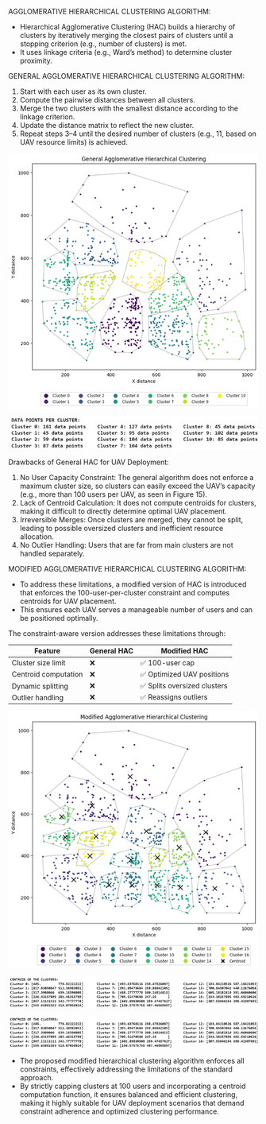AGGLOMERATIVE HIERARCHICAL CLUSTERING ALGORITHM:
- Hierarchical Agglomerative Clustering (HAC) builds a hierarchy of clusters by iteratively merging the closest pairs of clusters until a stopping criterion (e.g., number of clusters) is met.
-  It uses linkage criteria (e.g., Ward’s method) to determine cluster proximity.

GENERAL AGGLOMERATIVE HIERARCHICAL CLUSTERING ALGORITHM:
1. Start with each user as its own cluster.
2. Compute the pairwise distances between all clusters.
3. Merge the two clusters with the smallest distance according to the linkage criterion.
4. Update the distance matrix to reflect the new cluster.
5. Repeat steps 3–4 until the desired number of clusters (e.g., 11, based on UAV resource limits) is achieved.

![Result of General Hierarchical Agglomerative Clustering Alogorithm:](https://github.com/Janaprasath/UAV-Assisted-Wireless-Coverage--Clustering-Algorithms-for-Optimized-UAV-Deployment/blob/main/src/Hierarchical%20Clustering/General%20Hierarchical%20Clustering%20Algorithm/Result%20of%20General%20Agglomerative%20Hierarchical%20Clustering%20Algorithm.png)

![Number of users in each cluster determined by General Hierarchical Agglomerative Clustering Alogorithm](https://github.com/Janaprasath/UAV-Assisted-Wireless-Coverage--Clustering-Algorithms-for-Optimized-UAV-Deployment/blob/main/src/Hierarchical%20Clustering/General%20Hierarchical%20Clustering%20Algorithm/Number%20of%20users%20in%20each%20cluster%20determined%20by%20General%20Agglomerative%20Hierarchical%20Clustering.png)

Drawbacks of General HAC for UAV Deployment:

1. No User Capacity Constraint: The general algorithm does not enforce a maximum cluster size, so clusters can easily exceed the UAV’s capacity (e.g., more than 100 users per UAV, as seen in Figure 15).
2. Lack of Centroid Calculation: It does not compute centroids for clusters, making it difficult to directly determine optimal UAV placement.
3. Irreversible Merges: Once clusters are merged, they cannot be split, leading to possible oversized clusters and inefficient resource allocation.
4. No Outlier Handling: Users that are far from main clusters are not handled separately.

MODIFIED AGGLOMERATIVE HIERARCHICAL CLUSTERING ALGORITHM:
- To address these limitations, a modified version of HAC is introduced that enforces the 100-user-per-cluster constraint and computes centroids for UAV placement.
- This ensures each UAV serves a manageable number of users and can be positioned optimally.

The constraint-aware version addresses these limitations through:

Feature	                    |  General HAC	    |     Modified HAC                 |
----------------------------|-------------------|----------------------------------|
Cluster size limit	        |     ❌	          |    ✅ 100-user cap               |
Centroid computation	      |     ❌	          |    ✅ Optimized UAV positions    |
Dynamic splitting	          |     ❌	          |    ✅ Splits oversized clusters  |
Outlier handling	          |     ❌	          |    ✅ Reassigns outliers         |


![Result of Modified Hierarchical Agglomerative Clustering Alogorithm:](https://github.com/Janaprasath/UAV-Assisted-Wireless-Coverage--Clustering-Algorithms-for-Optimized-UAV-Deployment/blob/main/src/Hierarchical%20Clustering/Modified%20Hierarchical%20Clustering%20Algorithm/Result%20of%20Modified%20Agglomerative%20Hierarchical%20Clustering%20Algorithm.png)

![Number of users in each cluster determined by Modified Hierarchical Agglomerative Clustering Alogorithm](https://github.com/Janaprasath/UAV-Assisted-Wireless-Coverage--Clustering-Algorithms-for-Optimized-UAV-Deployment/blob/main/src/Hierarchical%20Clustering/Modified%20Hierarchical%20Clustering%20Algorithm/Location%20of%20UAV%20determined%20by%20Modified%20Agglomerative%20Hierarchical%20Clustering.png)


![Location of UAV determined by General K-Means Clustering Algorithm:](https://github.com/Janaprasath/UAV-Assisted-Wireless-Coverage--Clustering-Algorithms-for-Optimized-UAV-Deployment/blob/main/src/Hierarchical%20Clustering/Modified%20Hierarchical%20Clustering%20Algorithm/Location%20of%20UAV%20determined%20by%20Modified%20Agglomerative%20Hierarchical%20Clustering.png)


- The proposed modified hierarchical clustering algorithm enforces all constraints, effectively addressing the limitations of the standard approach.
- By strictly capping clusters at 100 users and incorporating a centroid computation function, it ensures balanced and efficient clustering, making it highly suitable for UAV deployment scenarios that demand constraint adherence and optimized clustering performance.
